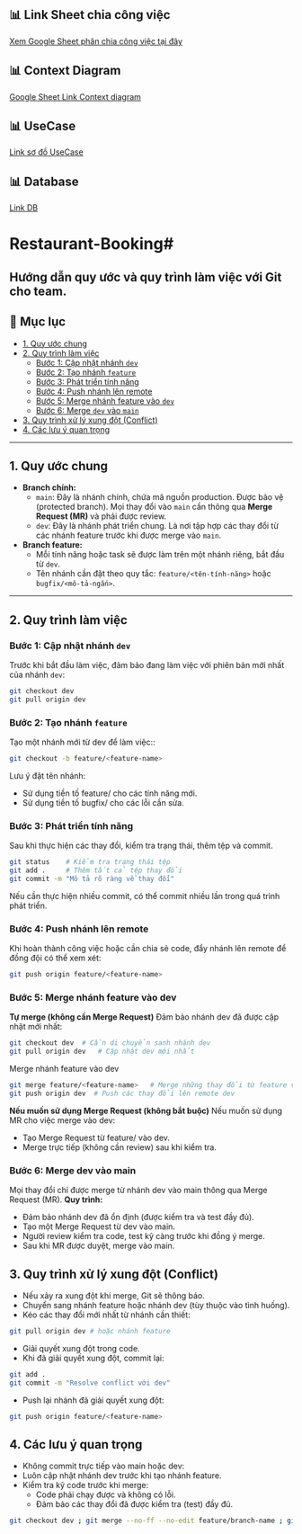 ## 📊 Link Sheet chia công việc
[Xem Google Sheet phân chia công việc tại đây](https://url-shortener.me/4PMR)

## 📊 Context Diagram
[Google Sheet Link Context diagram](https://url-shortener.me/4UAL)

## 📊 UseCase
[Link sơ đồ UseCase](https://drive.google.com/file/d/1pGkV6XPxAEofac2WvJl8cBxqgSiHDlr8/view?usp=sharing)

## 📊 Database
[Link DB](https://dbdiagram.io/d/68cecd0a960f6d821a093740)


# Restaurant-Booking#
Hướng dẫn quy ước và quy trình làm việc với Git cho team.
---

## 📑 Mục lục
- [1. Quy ước chung](#1-quy-ước-chung)
- [2. Quy trình làm việc](#2-quy-trình-làm-việc)
  - [Bước 1: Cập nhật nhánh `dev`](#bước-1-cập-nhật-nhánh-dev)
  - [Bước 2: Tạo nhánh `feature`](#bước-2-tạo-nhánh-feature)
  - [Bước 3: Phát triển tính năng](#bước-3-phát-triển-tính-năng)
  - [Bước 4: Push nhánh lên remote](#bước-4-push-nhánh-lên-remote)
  - [Bước 5: Merge nhánh feature vào `dev`](#bước-5-merge-nhánh-feature-vào-dev)
  - [Bước 6: Merge `dev` vào `main`](#bước-6-merge-dev-vào-main)
- [3. Quy trình xử lý xung đột (Conflict)](#3-quy-trình-xử-lý-xung-đột-conflict)
- [4. Các lưu ý quan trọng](#4-các-lưu-ý-quan-trọng)

---

## **1. Quy ước chung**
- **Branch chính:**
  - `main`: Đây là nhánh chính, chứa mã nguồn production. Được bảo vệ (protected branch). Mọi thay đổi vào `main` cần thông qua **Merge Request (MR)** và phải được review.
  - `dev`: Đây là nhánh phát triển chung. Là nơi tập hợp các thay đổi từ các nhánh feature trước khi được merge vào `main`.
- **Branch feature:**
  - Mỗi tính năng hoặc task sẽ được làm trên một nhánh riêng, bắt đầu từ `dev`.
  - Tên nhánh cần đặt theo quy tắc: `feature/<tên-tính-năng>` hoặc `bugfix/<mô-tả-ngắn>`.

---

## **2. Quy trình làm việc**
### **Bước 1: Cập nhật nhánh `dev`**
Trước khi bắt đầu làm việc, đảm bảo đang làm việc với phiên bản mới nhất của nhánh `dev`:

```bash
git checkout dev
git pull origin dev
```

### **Bước 2: Tạo nhánh `feature`**
Tạo một nhánh mới từ dev để làm việc::
```bash
git checkout -b feature/<feature-name>
```

Lưu ý đặt tên nhánh:
+ Sử dụng tiền tố feature/ cho các tính năng mới.
+ Sử dụng tiền tố bugfix/ cho các lỗi cần sửa.

### **Bước 3: Phát triển tính năng**
Sau khi thực hiện các thay đổi, kiểm tra trạng thái, thêm tệp và commit.
```bash
git status    # Kiểm tra trạng thái tệp
git add .     # Thêm tất cả tệp thay đổi
git commit -m "Mô tả rõ ràng về thay đổi"
```

Nếu cần thực hiện nhiều commit, có thể commit nhiều lần trong quá trình phát triển.

### **Bước 4: Push nhánh lên remote**
Khi hoàn thành công việc hoặc cần chia sẻ code, đẩy nhánh lên remote để đồng đội có thể xem xét:
```bash
git push origin feature/<feature-name>
```

### **Bước 5: Merge nhánh feature vào dev**
**Tự merge (không cần Merge Request)**
Đảm bảo nhánh dev đã được cập nhật mới nhất:
```bash
git checkout dev  # Cần di chuyển sanh nhánh dev
git pull origin dev   # Cập nhật dev mới nhất
```
Merge nhánh feature vào dev
```bash
git merge feature/<feature-name>   # Merge những thay đổi từ feature vào dev
git push origin dev  # Push các thay đổi lên remote dev
```

**Nếu muốn sử dụng Merge Request (không bắt buộc)**
Nếu muốn sử dụng MR cho việc merge vào dev:
+ Tạo Merge Request từ feature/<feature-name> vào dev.
+ Merge trực tiếp (không cần review) sau khi kiểm tra.

### **Bước 6: Merge dev vào main**
Mọi thay đổi chỉ được merge từ nhánh dev vào main thông qua Merge Request (MR).
**Quy trình:**
+ Đảm bảo nhánh dev đã ổn định (được kiểm tra và test đầy đủ).
+ Tạo một Merge Request từ dev vào main.
+ Người review kiểm tra code, test kỹ càng trước khi đồng ý merge.
+ Sau khi MR được duyệt, merge vào main.

## **3. Quy trình xử lý xung đột (Conflict)**
+ Nếu xảy ra xung đột khi merge, Git sẽ thông báo.
+ Chuyển sang nhánh feature hoặc nhánh dev (tùy thuộc vào tình huống).
+ Kéo các thay đổi mới nhất từ nhánh cần thiết:
```bash
git pull origin dev # hoặc nhánh feature
```
+ Giải quyết xung đột trong code.
+ Khi đã giải quyết xung đột, commit lại:
```bash
git add .
git commit -m "Resolve conflict với dev"
```

+ Push lại nhánh đã giải quyết xung đột:
```bash
git push origin feature/<feature-name>
```

## **4. Các lưu ý quan trọng**
+ Không commit trực tiếp vào main hoặc dev:
+ Luôn cập nhật nhánh dev trước khi tạo nhánh feature.
+ Kiểm tra kỹ code trước khi merge:
    - Code phải chạy được và không có lỗi.
    - Đảm bảo các thay đổi đã được kiểm tra (test) đầy đủ.

```bash
git checkout dev ; git merge --no-ff --no-edit feature/branch-name ; git push origin dev --force-with-lease
```
